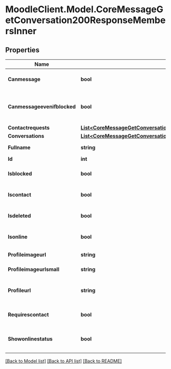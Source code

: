 # MoodleClient.Model.CoreMessageGetConversation200ResponseMembersInner

## Properties

Name | Type | Description | Notes
------------ | ------------- | ------------- | -------------
**Canmessage** | **bool** | If the user can be messaged | [optional] [default to null]
**Canmessageevenifblocked** | **bool** | If the user can still message even if they get blocked | [optional] [default to null]
**Contactrequests** | [**List&lt;CoreMessageGetConversation200ResponseMembersInnerContactrequestsInner&gt;**](CoreMessageGetConversation200ResponseMembersInnerContactrequestsInner.md) |  | [optional] 
**Conversations** | [**List&lt;CoreMessageGetConversation200ResponseMembersInnerConversationsInner&gt;**](CoreMessageGetConversation200ResponseMembersInnerConversationsInner.md) |  | [optional] 
**Fullname** | **string** | The user&#39;s name | [optional] 
**Id** | **int** | The user id | [optional] 
**Isblocked** | **bool** | If the user has been blocked | [optional] 
**Iscontact** | **bool** | Is the user a contact? | [optional] [default to null]
**Isdeleted** | **bool** | Is the user deleted? | [optional] [default to null]
**Isonline** | **bool** | The user&#39;s online status | [optional] 
**Profileimageurl** | **string** | User picture URL | [optional] 
**Profileimageurlsmall** | **string** | Small user picture URL | [optional] 
**Profileurl** | **string** | The link to the user&#39;s profile page | [optional] [default to "null"]
**Requirescontact** | **bool** | If the user requires to be contacts | [optional] [default to null]
**Showonlinestatus** | **bool** | Show the user&#39;s online status? | [optional] 

[[Back to Model list]](../README.md#documentation-for-models) [[Back to API list]](../README.md#documentation-for-api-endpoints) [[Back to README]](../README.md)

